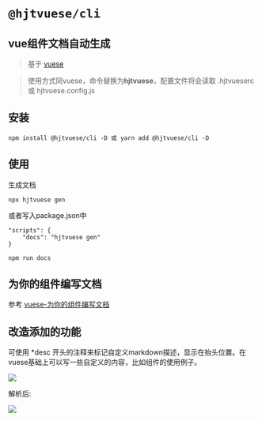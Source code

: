 # `@hjtvuese/cli`
##  vue组件文档自动生成

> 基于 [vuese](https://vuese.org/)

> 使用方式同vuese，命令替换为**hjtvuese**，配置文件将会读取 .hjtvueserc 或 hjtvuese.config.js

## 安装

```shell
npm install @hjtvuese/cli -D 或 yarn add @hjtvuese/cli -D
```

## 使用

生成文档

```shell
npx hjtvuese gen
```

或者写入package.json中

```shell
"scripts": {
    "docs": "hjtvuese gen"
}
```

```shell
npm run docs
```

## 为你的组件编写文档

参考 [vuese-为你的组件编写文档](https://vuese.org/zh/cli/#%E4%B8%BA%E4%BD%A0%E7%9A%84%E7%BB%84%E4%BB%B6%E7%BC%96%E5%86%99%E6%96%87%E6%A1%A3)

## 改造添加的功能

可使用 *desc 开头的注释来标记自定义markdown描述，显示在抬头位置。在vuese基础上可以写一些自定义的内容，比如组件的使用例子。

![](https://imgcdn.huanjutang.com/file/2021/01/25/222542ef067ea44f9c6c7d5703082255.png)

解析后:

![](https://imgcdn.huanjutang.com/file/2021/01/25/fe000454b7bdd40dad4b94f9374dd049.png)

